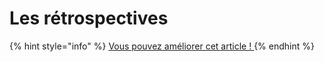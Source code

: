 # Les rétrospectives



{% hint style="info" %}
[Vous pouvez améliorer cet article ! ](../communaute-agile-bim/contribuer.md)
{% endhint %}

